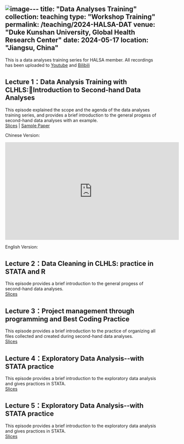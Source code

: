 ![image](https://github.com/user-attachments/assets/906af081-97d7-4b13-ba46-b5063dbe2b99)---
title: "Data Analyses Training"
collection: teaching
type: "Workshop Training"
permalink: /teaching/2024-HALSA-DAT
venue: "Duke Kunshan University, Global Health Research Center"
date: 2024-05-17
location: "Jiangsu, China"
---

This is a data analyses training series for HALSA member. All recordings has been uploaded to [Youtube](https://www.youtube.com/watch?v=MozUVVRemBo&list=PLWd2WHxexdTsEfptlmAl-qIeGLjEoKnNL) and [Bilibili](https://space.bilibili.com/12863665/channel/seriesdetail?sid=4379693&ctype=0)

## Lecture 1：Data Analysis Training with CLHLS:Introduction to Second-hand Data Analyses
This episode explained the scope and the agenda of the data analyses training series, and provides a brief introduction to the general progess of second-hand data analyses with an example.  
[Slices](https://github.com/Xian152/xian152.github.io/blob/master/_teaching/DAT%20with%20CLHLS-S1-Introduction%20to%20Second-hand%20Data%20Analyses%20.pptx) | [Sample Paper](https://www.sciencedirect.com/science/article/pii/S2468266718301440)

Chinese Version:
<iframe width="560" height="315" src="https://www.youtube.com/watch?v=UMjmJW0QYa4" frameborder="0" allow="accelerometer; autoplay; clipboard-write; encrypted-media; gyroscope; picture-in-picture" allowfullscreen></iframe>

English Version:

## Lecture 2：Data Cleaning in CLHLS: practice in STATA and R
This episode provides a brief introduction to the general progess of second-hand data analyses.  
[Slices](https://github.com/Xian152/xian152.github.io/blob/master/_teaching/Data%20Cleaning%20in%20CLHLS%20practice%20in%20STATA%20and%20R.pptx)

## Lecture 3：Project management through programming and Best Coding Practice
This episode provides a brief introduction to the practice of organizing all files collected and created during second-hand data analyses.  
[Slices](https://github.com/Xian152/xian152.github.io/blob/master/_teaching/Project%20management%20through%20programming%20and%20Best%20Coding%20Practice.pptx)

## Lecture 4：Exploratory Data Analysis--with STATA practice
This episode provides a brief introduction to the exploratory data analysis and gives practices in STATA.  
[Slices](https://github.com/Xian152/xian152.github.io/blob/master/_teaching/Project%20management%20through%20programming%20and%20Best%20Coding%20Practice.pptx)

## Lecture 5：Exploratory Data Analysis--with STATA practice
This episode provides a brief introduction to the exploratory data analysis and gives practices in STATA.  
[Slices](https://github.com/Xian152/xian152.github.io/blob/master/_teaching/Exploratory%20Data%20Analysis.pptx)




